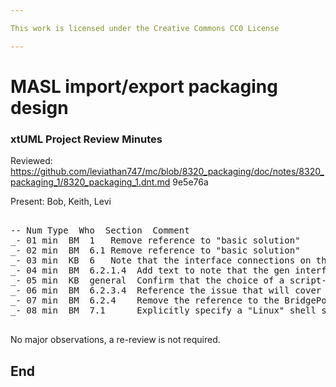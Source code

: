 ```yaml
---

This work is licensed under the Creative Commons CC0 License

---
```


# MASL import/export packaging design
### xtUML Project Review Minutes

Reviewed: https://github.com/leviathan747/mc/blob/8320_packaging/doc/notes/8320_packaging_1/8320_packaging_1.dnt.md  9e5e76a
      
Present: Bob, Keith, Levi     

<pre>

-- Num Type  Who  Section  Comment
_- 01 min  BM  1   Remove reference to "basic solution"
_- 02 min  BM  6.1 Remove reference to "basic solution"
_- 03 min  KB  6   Note that the interface connections on the diagrams represent conceptual flows and not an actual xtUML message passing between the components
_- 04 min  BM  6.2.1.4  Add text to note that the gen interface is our entry point for future enhancements to do operations on the masl in-memory data
_- 05 min  KB  general  Confirm that the choice of a script-based approach will work in the customer environment
_- 06 min  BM  6.2.3.4  Reference the issue that will cover this statement
_- 07 min  BM  6.2.4    Remove the reference to the BridgePoint CLI
_- 08 min  BM  7.1      Explicitly specify a "Linux" shell script

</pre>
   
No major observations, a re-review is not required.


End
---

